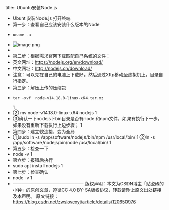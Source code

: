 title:: Ubuntu安装Node.js

- Ubunt 安装Node.js
  打开终端
- 第一步：查看自己应该安装什么版本的Node
- ```
  uname -a
  ```
- ![image.png](../assets/image_1656328261991_0.png)
-
- 第二步：根据需求官网下载匹配自己系统的文件：
- 英文网址：https://nodejs.org/en/download/
- 中文网址：http://nodejs.cn/download/
- 注意：可以先在自己的电脑上下载好，然后通过Xftp移动至虚拟机上，目录自行指定。
- 第三步：解压上传的压缩包
- ```
  tar -xvf  node-v14.18.0-linux-x64.tar.xz  
  ```
  1
- ② mv  node-v14.18.0-linux-x64  nodejs 
  1
- ③确认一下nodejs下bin目录是否有node 和npm文件，如果有执行下一步，如果没有重新下载执行上边步骤；
  1
- 第四步：建立软连接，变为全局
- ①sudo ln -s /app/software/nodejs/bin/npm /usr/local/bin/ 
  1
  ②ln -s /app/software/nodejs/bin/node /usr/local/bin/
  1
- 第五步：检查一下
- node -v
  1
- 第六步：报错后执行
- sudo apt install nodejs
  1
- 第七步：检查确认
- node -v
  1
- ————————————————
  版权声明：本文为CSDN博主「贴瓷砖的小钟」的原创文章，遵循CC 4.0 BY-SA版权协议，转载请附上原文出处链接及本声明。
  原文链接：https://blog.csdn.net/zwslovexyj/article/details/120650976